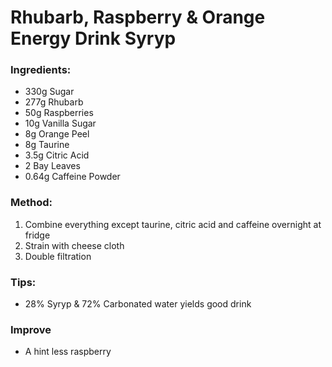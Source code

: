# Rhubarb, Raspberry & Orange Energy Drink Syryp

### Ingredients:
- 330g Sugar
- 277g Rhubarb
- 50g Raspberries
- 10g Vanilla Sugar
- 8g Orange Peel 
- 8g Taurine
- 3.5g Citric Acid
- 2 Bay Leaves
- 0.64g Caffeine Powder

### Method:
1. Combine everything except taurine, citric acid and caffeine overnight at fridge
2. Strain with cheese cloth
3. Double filtration

### Tips:
- 28% Syryp & 72% Carbonated water yields good drink 

### Improve
- A hint less raspberry

